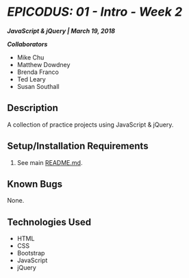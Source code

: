 # _EPICODUS: 01 - Intro - Week 2_

***JavaScript & jQuery | March 19, 2018***

***Collaborators***

- Mike Chu
- Matthew Dowdney
- Brenda Franco
- Ted Leary
- Susan Southall

## Description

A collection of practice projects using JavaScript & jQuery.

## Setup/Installation Requirements

1. See main [README.md](../README.md).

## Known Bugs

None.

## Technologies Used

- HTML
- CSS
- Bootstrap
- JavaScript
- jQuery
